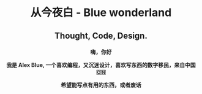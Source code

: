 <h1 align="center">
  从今夜白 - Blue wonderland
</h1>

<h2 align="center">
  Thought, Code, Design. 
</h2>

<h4 align="center">
嗨，你好

我是 Alex Blue, 一个喜欢编程，又沉迷设计，喜欢写东西的数字移民，来自中国 🇨🇳

**希望能写点有用的东西，或者废话**
</h4>



